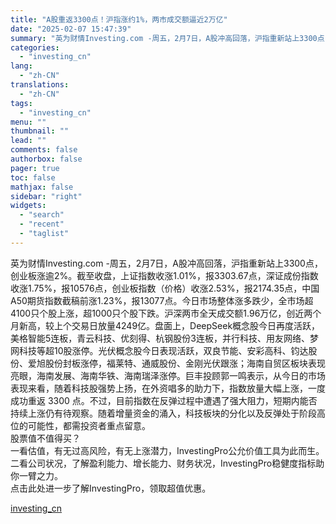 ```yaml
---
title: "A股重返3300点！沪指涨约1%，两市成交额逼近2万亿"
date: "2025-02-07 15:47:39"
summary: "英为财情Investing.com -周五，2月7日，A股冲高回落，沪指重新站上3300点，创业板涨..."
categories:
  - "investing_cn"
lang:
  - "zh-CN"
translations:
  - "zh-CN"
tags:
  - "investing_cn"
menu: ""
thumbnail: ""
lead: ""
comments: false
authorbox: false
pager: true
toc: false
mathjax: false
sidebar: "right"
widgets:
  - "search"
  - "recent"
  - "taglist"
---
```


英为财情Investing.com -周五，2月7日，A股冲高回落，沪指重新站上3300点，创业板涨逾2%。截至收盘，上证指数收涨1.01%，报3303.67点，深证成份指数收涨1.75%，报10576点，创业板指数（价格）收涨2.53%，报2174.35点，中国A50期货指数截稿前涨1.23%，报13077点。今日市场整体涨多跌少，全市场超4100只个股上涨，超1000只个股下跌。沪深两市全天成交额1.96万亿，创近两个月新高，较上个交易日放量4249亿。盘面上，DeepSeek概念股今日再度活跃，美格智能5连板，青云科技、优刻得、杭钢股份3连板，并行科技、用友网络、梦网科技等超10股涨停。光伏概念股今日表现活跃，双良节能、安彩高科、钧达股份、爱旭股份封板涨停，福莱特、通威股份、金刚光伏跟涨；海南自贸区板块表现亮眼，海南发展、海南华铁、海南瑞泽涨停。巨丰投顾郭一鸣表示，从今日的市场表现来看，随着科技股强势上扬，在外资唱多的助力下，指数放量大幅上涨，一度成功重返 3300 点。不过，目前指数在反弹过程中遭遇了强大阻力，短期内能否持续上涨仍有待观察。随着增量资金的涌入，科技板块的分化以及反弹处于阶段高位的可能性，都需投资者重点留意。  
股票值不值得买？  
一看估值，有无过高风险，有无上涨潜力，InvestingPro公允价值工具为此而生。  
二看公司状况，了解盈利能力、增长能力、财务状况，InvestingPro稳健度指标助你一臂之力。  
点击此处进一步了解InvestingPro，领取超值优惠。

[investing_cn](https://cn.investing.com/news/stock-market-news/article-2661913)
